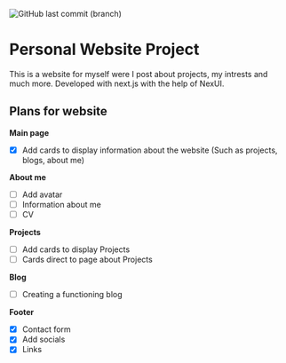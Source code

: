 ![GitHub last commit (branch)](https://img.shields.io/github/last-commit/KevinOW/KVolm-Website/main?style=for-the-badge)

# Personal Website Project

This is a website for myself were I post about projects, my intrests and much more. Developed with next.js with the help of NexUI.


## Plans for website

**Main page**
- [X]  Add cards to display information about the website (Such as projects, blogs, about me)

**About me**
- [ ]  Add avatar
- [ ]  Information about me
- [ ]  CV

**Projects**
- [ ]  Add cards to display Projects
- [ ]  Cards direct to page about Projects

**Blog**
- [ ]  Creating a functioning blog

**Footer**
- [X]  Contact form
- [X]  Add socials
- [X]  Links
